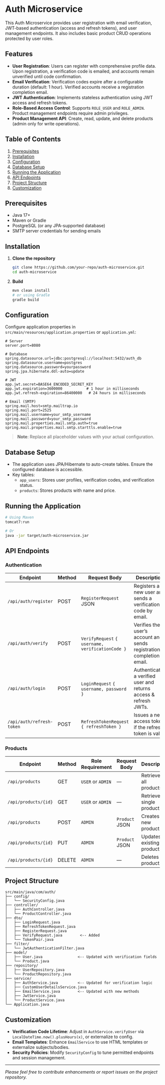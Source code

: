 # Auth Microservice

This Auth Microservice provides user registration with email verification, JWT-based authentication (access and refresh tokens), and user management endpoints. It also includes basic product CRUD operations protected by user roles.

## Features

- **User Registration**: Users can register with comprehensive profile data. Upon registration, a verification code is emailed, and accounts remain unverified until code confirmation.
- **Email Verification**: Verification codes expire after a configurable duration (default: 1 hour). Verified accounts receive a registration completion email.
- **JWT Authentication**: Implements stateless authentication using JWT access and refresh tokens.
- **Role-Based Access Control**: Supports `ROLE_USER` and `ROLE_ADMIN`. Product management endpoints require admin privileges.
- **Product Management API**: Create, read, update, and delete products (admin only for write operations).

## Table of Contents

1. [Prerequisites](#prerequisites)
2. [Installation](#installation)
3. [Configuration](#configuration)
4. [Database Setup](#database-setup)
5. [Running the Application](#running-the-application)
6. [API Endpoints](#api-endpoints)
7. [Project Structure](#project-structure)
8. [Customization](#customization)

## Prerequisites

- Java 17+
- Maven or Gradle
- PostgreSQL (or any JPA-supported database)
- SMTP server credentials for sending emails

## Installation

1. **Clone the repository**
   ```bash
   git clone https://github.com/your-repo/auth-microservice.git
   cd auth-microservice
   ```

2. **Build**
   ```bash
   mvn clean install
   # or using Gradle
   gradle build
   ```

## Configuration

Configure application properties in `src/main/resources/application.properties` or `application.yml`:

```properties
# Server
server.port=8080

# Database
spring.datasource.url=jdbc:postgresql://localhost:5432/auth_db
spring.datasource.username=postgres
spring.datasource.password=yourpassword
spring.jpa.hibernate.ddl-auto=update

# JWT
app.jwt.secret=BASE64_ENCODED_SECRET_KEY
app.jwt.expiration=3600000           # 1 hour in milliseconds
app.jwt.refresh-expiration=86400000   # 24 hours in milliseconds

# Email (SMTP)
spring.mail.host=smtp.mailtrap.io
spring.mail.port=2525
spring.mail.username=your_smtp_username
spring.mail.password=your_smtp_password
spring.mail.properties.mail.smtp.auth=true
spring.mail.properties.mail.smtp.starttls.enable=true
```  

> **Note**: Replace all placeholder values with your actual configuration.

## Database Setup

- The application uses JPA/Hibernate to auto-create tables. Ensure the configured database is accessible.
- Key tables:
    - `app_users`: Stores user profiles, verification codes, and verification status.
    - `products`: Stores products with name and price.

## Running the Application

```bash
# Using Maven
tomcat7:run

# Or
java -jar target/auth-microservice.jar
```

## API Endpoints

### Authentication

| Endpoint                  | Method | Request Body                                   | Description                                                   |
|---------------------------|--------|------------------------------------------------|---------------------------------------------------------------|
| `/api/auth/register`      | POST   | `RegisterRequest` JSON                         | Registers a new user and sends a verification code by email. |
| `/api/auth/verify`        | POST   | `VerifyRequest` `{ username, verificationCode }` | Verifies the user’s account and sends registration completion email. |
| `/api/auth/login`         | POST   | `LoginRequest` `{ username, password }`         | Authenticates a verified user and returns access & refresh JWTs. |
| `/api/auth/refresh-token` | POST   | `RefreshTokenRequest` `{ refreshToken }`        | Issues a new access token if the refresh token is valid.     |

### Products

| Endpoint           | Method | Role Requirement | Request Body     | Description                  |
|--------------------|--------|------------------|------------------|------------------------------|
| `/api/products`    | GET    | `USER` or `ADMIN`| —                | Retrieves all products.      |
| `/api/products/{id}` | GET  | `USER` or `ADMIN`| —                | Retrieves a single product.  |
| `/api/products`    | POST   | `ADMIN`          | `Product` JSON   | Creates a new product.       |
| `/api/products/{id}` | PUT  | `ADMIN`          | `Product` JSON   | Updates an existing product. |
| `/api/products/{id}` | DELETE | `ADMIN`         | —                | Deletes a product.           |

## Project Structure

```
src/main/java/com/auth/
├── config/
│   └── SecurityConfig.java
├── controller/
│   ├── AuthController.java
│   └── ProductController.java
├── dto/
│   ├── LoginRequest.java
│   ├── RefreshTokenRequest.java
│   ├── RegisterRequest.java
│   ├── VerifyRequest.java        <-- Added
│   └── TokenPair.java
├── filter/
│   └── JwtAuthenticationFilter.java
├── model/
│   ├── User.java                <-- Updated with verification fields
│   └── Product.java
├── repository/
│   ├── UserRepository.java
│   └── ProductRepository.java
├── service/
│   ├── AuthService.java         <-- Updated for verification logic
│   ├── CustomUserDetailsService.java
│   ├── EmailService.java        <-- Updated with new methods
│   ├── JwtService.java
│   └── ProductService.java
└── Application.java
```

## Customization

- **Verification Code Lifetime**: Adjust in `AuthService.verifyUser` via `LocalDateTime.now().plusHours(x)`, or externalize to config.
- **Email Templates**: Enhance `EmailService` to use HTML templates or externalize subjects/bodies.
- **Security Policies**: Modify `SecurityConfig` to tune permitted endpoints and session management.

---

*Please feel free to contribute enhancements or report issues on the project repository.*

